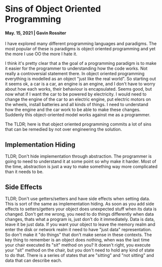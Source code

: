 # Sins of Object Oriented Programming

#### May. 15, 2021 | Gavin Rossiter

I have explored many different programming languages and paradigms.
The most popular of these is paradigms is object oriented programming and yet the more I use OO the more I hate it.

I think it's pretty clear that a the goal of a programming paradigm is to make it easier for the programmer to understanding how the code works.
Not really a controversial statement there.
In object oriented programming everything is modelled as an object "just like the real world".
So starting out it seems ok, a car is a car, an engine is an engine, and I don't have to worry about how each works, their behaviour is encapsulated.
Seems good, but now what if I want the car to be powered by electricity.
I would need to change the engine of the car to an electric engine, put electric motors on the wheels, install batteries and all kinds of things.
I need to understand how the engine and the car work to be able to make these changes.
Suddenly this object-oriented model works against me as a programmer.

The TLDR; here is that object oriented programming commits a lot of sins that can be remedied by not over engineering the solution.

## Implementation Hiding
TLDR; Don't hide implementation through abstraction.
The programmer is going to need to understand it at some point so why make it harder.
Most of the time, abstraction is just a way to make something way more complicated than it needs to be.


## Side Effects
TLDR; Don't use getters/setters and have side effects when setting data.
This is sort of the same as implementation hiding.
As soon as you add side effects to setters/getters your object does unexpected stuff when its data is changed.
Don't get me wrong, you need to do things differently when data changes, thats what a program is, just don't do it immediately.
Data is data, leave it be just data.
If you want your object to leave the memory realm and enter the disk or network realm it need to have "just data" representation.
So don't make it "do things" that don't make sense in these contexts.
The key thing to remember is an object does nothing, when was the last time your chair executed its "sit" method on you?
It doesn't right, you execute your "sit" method on the chair, but you don't need to hold any kind of state to do that.
There is a series of states that are "sitting" and "not sitting" and data that can describe each.
